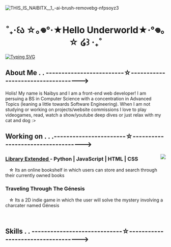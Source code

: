 ![THIS_IS_NAIBITX__1_-ai-brush-removebg-nfpsoyz3](https://github.com/Naibitx/Naibitx/assets/169307311/7adbc5b3-b682-4fd0-a219-ab3823a6fa19)


<top> 
  <h1 align ="center"> ˚₊‧꒰ა ☆｡𖦹°‧★Hello Underworld★‧°𖦹｡☆ ໒꒱ ‧₊˚ </h1>
  <a href="https://git.io/typing-svg"><img src="https://readme-typing-svg.demolab.com?                          font=Fira+Code&pause=1000&color=DFF1F8&center=true&random=false&width=1150&lines=I+I+I+I+I+I+I+I+I+I+I+I+I+I+I+I+I+I+I+I+I+I+I+I+I+I+I+I+I+I+I+I+I+I+I+I+I+I+I+I+I+I+I+I+I+I+I+I+I+I+I+I+I+I+I+I+I+I+I+I+I+I+I+I+I+I+I+I+I+I+I+I+I+I+I+I+I+I+I+I+I+I+I+I+I+I+I+I+I+I+I+I+I+I+I+I+I+I+I+I+I+I+I+I+I+I+I+I+" alt="Typing SVG"/></a>⠀⠀⠀
</top>

<about>
  <h2>About Me . . -------------------------☆-----------------------------------></h2>
  <p>
  Holis! My name is Naibys and I am a front-end web developer! I am persuing a BS in Computer Science with a concentration in Advanced Topics (leaning a little towards Software Engineering). When I am not            studying or working on projects/website commissions I love to play videogames, read, watch a show/youtube deep dives or just relax   with my cat and dog :> ⠀⠀⠀
  </p>  
</about>

<projects>
  <h2>Working on . . .-----------------------☆-----------------------------------></h2>
  <img align="right" src= "https://github.com/Naibitx/Naibitx/assets/169307311/67af7df4-314a-4eaa-b750-0321e4d5132a">
  <h3 align = "left">
    <a href = "https://github.com/Cosmo517/LibraryExtended">Library Extended </a> - Python | JavaScript | HTML | CSS 
  </h3>
  <p> &nbsp&nbsp &#9734; Its an online bookshelf in which users can store and search through their currently owned books </p>
  <h3 align = "left">Traveling Through The Génesis </h3>
  <p> &nbsp&nbsp &#9734; Its a 2D indie game in which the user will solve the mystery involving a charcater named Génesis </p>
</projects> 
<br>
<languages> 
  <h2>Skills . .  -----------------------------☆-----------------------------------></h2>
</languages>  


